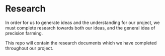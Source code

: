 # Research
In order for us to generate ideas and the understanding for our project, we must complete research towards both our ideas, and the general idea of precision farming.

This repo will contain the research documents which we have completed throughout our project.
